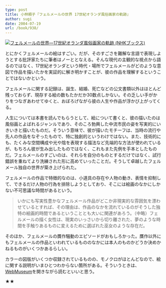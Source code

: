 ```yaml
---
type: post
title: 小林頼子『フェルメールの世界 17世紀オランダ風俗画家の軌跡』
author: sugi
date: 2004-07-19
url: /book/938/
---
```

<a href="http://www.amazon.co.jp/exec/obidos/ASIN/4140018704/chezsugi-22/ref=nosim/" name="amazletlink" target="_blank"><img src="http://ecx.images-amazon.com/images/I/4104ZQ12N5L.jpg" alt="フェルメールの世界―17世紀オランダ風俗画家の軌跡 (NHKブックス)" style="border: none;" class="alignleft" /></a>

とにかくフェルメールの絵はすごい。だが、そのすごさを難解な言語で表現しようとする批評家たちに筆者はノーととなえる。そんな現代の主観的な視点から語るのではなく、17世紀オランダという時代・場所でフェルメールがどのような意図で作品を描いたかを実証的に解き明かすことが、彼の作品を理解するということではないかという。

フェルメールに関する記録は、誕生、結婚、死亡などの公文書類以外はほとんど残っておらず、現存する絵の数もたかだか30数点しかない。その乏しい手がかりをつなぎあわせてゆくと、おぼろげながら彼の人生や作品が浮かび上がってくる。

人生については本書を読んでもらうとして、絵について書くと、彼の描いたのは風俗画とよばれるジャンルであり、そのころ勃興した中流市民の姿を写実的にいきいきと描いたものだ。そういう意味で、彼が描いたモチーフは、当時の流行や先人の作品をなぞったもので、特に独創的というわけではない。また、技術的にも、たくみな空間構成や光や陰を表現する描法など先端的な方法が使われているが、もちろん彼が生み出したものではなく、これもまた先例を手本としたものだ。フェルメールのすごいのは、それらを自分のものとするだけではなく、試行錯誤を重ねてより洗練された形に高めていったことだ。そうして卓越したフェルメール独自の世界が築き上げられた。

フェルメールの作品で特徴的なのは、小道具の存在や人物の動き、表情を抑制して、できるだけ人物の行為を排除しようとしており、そこには絵画のなかにしかない不可思議な時間があるという。

> いかにも写実性豊かなフェルメール作品がどこか非現実的な雰囲気を漂わせているとすれば、その理由は、作品のなかを流れているのがそうした独特の絵画的時間であるということとも大いに関連があろう。（中略）フェルメールの描く女性は、現実のいっさいから切り離された、夢のような時間を手触りあるものに変えるために選ばれた巫女のような存在だ。

そのほか、フェルメールの贋作騒動のエピソードがおもしろかった。贋作以外にもフェルメールの作品といわれているもののなかには本人のものかどうか決めかねるものがいくつかあるらしい。

カラーの図版がいくつか収録されているものの、モノクロがほとんどなので、絵に関する説明がいまひとつわからない箇所がある。そういうときは、[WebMuseum](http://www.ibiblio.org/wm/paint/auth/vermeer/)を開きながら読むといいと思う。

★★

